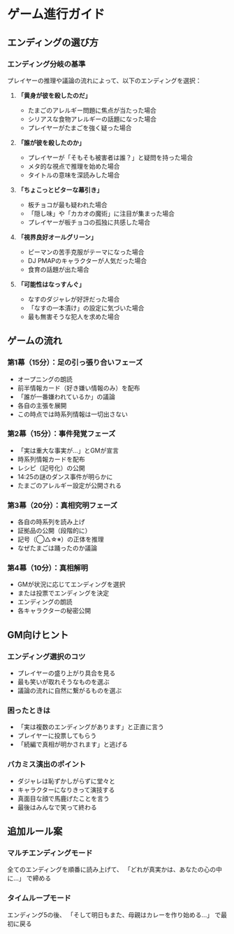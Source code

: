 # ゲーム進行ガイド

## エンディングの選び方

### エンディング分岐の基準

プレイヤーの推理や議論の流れによって、以下のエンディングを選択：

1. **「黄身が彼を殺したのだ」**
   - たまごのアレルギー問題に焦点が当たった場合
   - シリアスな食物アレルギーの話題になった場合
   - プレイヤーがたまごを強く疑った場合

2. **「誰が彼を殺したのか」**
   - プレイヤーが「そもそも被害者は誰？」と疑問を持った場合
   - メタ的な視点で推理を始めた場合
   - タイトルの意味を深読みした場合

3. **「ちょこっとビターな幕引き」**
   - 板チョコが最も疑われた場合
   - 「隠し味」や「カカオの魔術」に注目が集まった場合
   - プレイヤーが板チョコの孤独に共感した場合

4. **「視界良好オールグリーン」**
   - ピーマンの苦手克服がテーマになった場合
   - DJ PMAPのキャラクターが人気だった場合
   - 食育の話題が出た場合

5. **「可能性はなっすんぐ」**
   - なすのダジャレが好評だった場合
   - 「なすの一本漬け」の設定に気づいた場合
   - 最も無害そうな犯人を求めた場合

## ゲームの流れ

### 第1幕（15分）：足の引っ張り合いフェーズ
- オープニングの朗読
- 前半情報カード（好き嫌い情報のみ）を配布
- 「誰が一番嫌われているか」の議論
- 各自の主張を展開
- この時点では時系列情報は一切出さない

### 第2幕（15分）：事件発覚フェーズ
- 「実は重大な事実が...」とGMが宣言
- 時系列情報カードを配布
- レシピ（記号化）の公開
- 14:25の謎のダンス事件が明らかに
- たまごのアレルギー設定が公開される

### 第3幕（20分）：真相究明フェーズ
- 各自の時系列を読み上げ
- 証拠品の公開（段階的に）
- 記号（◯△☆※）の正体を推理
- なぜたまごは踊ったのか議論

### 第4幕（10分）：真相解明
- GMが状況に応じてエンディングを選択
- または投票でエンディングを決定
- エンディングの朗読
- 各キャラクターの秘密公開

## GM向けヒント

### エンディング選択のコツ
- プレイヤーの盛り上がり具合を見る
- 最も笑いが取れそうなものを選ぶ
- 議論の流れに自然に繋がるものを選ぶ

### 困ったときは
- 「実は複数のエンディングがあります」と正直に言う
- プレイヤーに投票してもらう
- 「続編で真相が明かされます」と逃げる

### バカミス演出のポイント
- ダジャレは恥ずかしがらずに堂々と
- キャラクターになりきって演技する
- 真面目な顔で馬鹿げたことを言う
- 最後はみんなで笑って終わる

## 追加ルール案

### マルチエンディングモード
全てのエンディングを順番に読み上げて、
「どれが真実かは、あなたの心の中に...」
で締める

### タイムループモード
エンディング5の後、
「そして明日もまた、母親はカレーを作り始める...」
で最初に戻る 